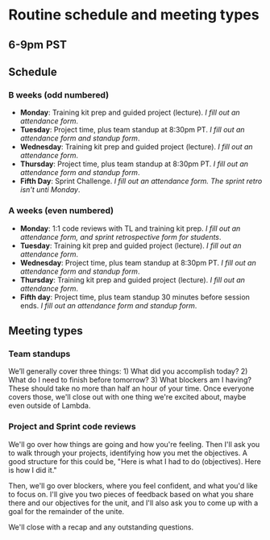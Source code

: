 # Routine schedule and meeting types 
## 6-9pm PST 

## Schedule 
### B weeks (odd numbered)
- **Monday**: Training kit prep and guided project (lecture). 
_I fill out an attendance form_. 
- **Tuesday**: Project time, plus team standup at 8:30pm PT. 
_I fill out an attendance form *and* standup form_.
- **Wednesday**: Training kit prep and guided project (lecture). 
_I fill out an attendance form_. 
- **Thursday**: Project time, plus team standup at 8:30pm PT. 
_I fill out an attendance form *and* standup form_.
- **Fifth Day**: Sprint Challenge. 
_I fill out an attendance form. The sprint retro isn't unti Monday_. 

### A weeks (even numbered)
- **Monday**: 1:1 code reviews with TL and training kit prep. 
_I fill out an attendance form, and sprint retrospective form for students_. 
- **Tuesday**: Training kit prep and guided project (lecture). 
_I fill out an attendance form_. 
- **Wednesday**: Project time, plus team standup at 8:30pm PT. 
_I fill out an attendance form *and* standup form_.
- **Thursday**: Training kit prep and guided project (lecture).
_I fill out an attendance form_. 
- **Fifth day**: Project time, plus team standup 30 minutes before session ends. 
_I fill out an attendance form *and* standup form_.


## Meeting types

### Team standups 
We’ll generally cover three things: 1) What did you accomplish today? 2) What do I need to finish before tomorrow? 3) What blockers am I having? These should take no more than half an hour of your time. Once everyone covers those, we'll close out with one thing we're excited about, maybe even outside of Lambda. 

### Project and Sprint code reviews 
We'll go over how things are going and how you're feeling. Then I'll ask you to walk through your projects, identifying how you met the objectives. A good structure for this could be, "Here is what I had to do (objectives). Here is how I did it." 

Then, we'll go over blockers, where you feel confident, and what you'd like to focus on. I'll give you two pieces of feedback based on what you share there and our objectives for the unit, and I'll also ask you to come up with a goal for the remainder of the unite. 

We'll close with a recap and any outstanding questions.  